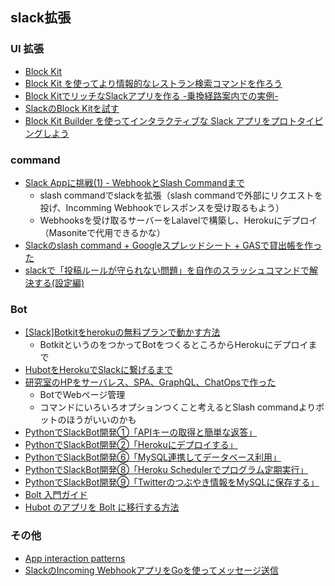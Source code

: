 ## slack拡張
### UI 拡張
  - [Block Kit](https://api.slack.com/block-kit)
  - [Block Kit を使ってより情報的なレストラン検索コマンドを作ろう](https://api.slack.com/lang/ja-jp/slash-block-kit)
  - [Block KitでリッチなSlackアプリを作る -乗換経路案内での実例-](https://qiita.com/navitime_tech/items/85de33072486e7d323a5)
  - [SlackのBlock Kitを試す](https://www.dkrk-blog.net/slack/block_kit)
  - [Block Kit Builder を使ってインタラクティブな Slack アプリをプロトタイピングしよう](https://qiita.com/seratch/items/628751be65de9eb23a80)

### command
  - [Slack Appに挑戦(1) - WebhookとSlash Commandまで](https://qiita.com/kanaxx/items/a12a523ca3143b5822b8)
    - slash commandでslackを拡張（slash commandで外部にリクエストを投げ、Incomming Webhookでレスポンスを受け取るもよう）
    - Webhooksを受け取るサーバーをLalavelで構築し、Herokuにデプロイ（Masoniteで代用できるかな）
  - [Slackのslash command + Googleスプレッドシート + GASで貸出帳を作った](https://note.com/yuickomori/n/nb0ecbff77056)
  - [slackで「投稿ルールが守られない問題」を自作のスラッシュコマンドで解決する(設定編)](https://qiita.com/marogoma/items/e3003564c1b8b7b09e29)

### Bot
  - [[Slack]Botkitをherokuの無料プランで動かす方法](https://qiita.com/biga816/items/148a1156cd8b1a964b91)
    - BotkitというのをつかってBotをつくるところからHerokuにデプロイまで
  - [HubotをHerokuでSlackに繋げるまで](https://qiita.com/chibi929/items/79161111dee411000411)
  - [研究室のHPをサーバレス、SPA、GraphQL、ChatOpsで作った](https://qiita.com/asmsuechan/items/17f168f151346ac5cf65)
    - BotでWebページ管理
    - コマンドにいろいろオプションつくこと考えるとSlash commandよりボットのほうがいいのかも
  - [PythonでSlackBot開発①「APIキーの取得と簡単な返答」](https://www.virtual-surfer.com/entry/2018/04/04/190000)
  - [PythonでSlackBot開発②「Herokuにデプロイする」](https://www.virtual-surfer.com/entry/2018/04/05/190000)
  - [PythonでSlackBot開発⑥「MySQL連携してデータベース利用」](https://www.virtual-surfer.com/entry/2018/04/09/190000)
  - [PythonでSlackBot開発⑧「Heroku Schedulerでプログラム定期実行」](https://www.virtual-surfer.com/entry/2018/04/12/190000)
  - [PythonでSlackBot開発⑨「Twitterのつぶやき情報をMySQLに保存する」](https://www.virtual-surfer.com/entry/2018/04/14/190000)
  - [Bolt 入門ガイド](https://slack.dev/bolt-js/ja-jp/tutorial/getting-started)
  - [Hubot のアプリを Bolt に移行する方法](https://slack.dev/bolt-js/ja-jp/tutorial/hubot-migration)

### その他
  - [App interaction patterns](https://github.com/slackapi/app-interaction-patterns)
  - [SlackのIncoming WebhookアプリをGoを使ってメッセージ送信](https://ssabcire.hatenablog.com/entry/2019/12/13/143606)